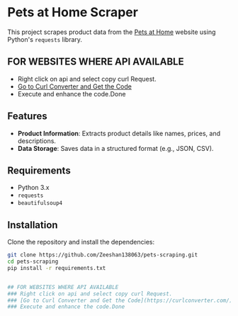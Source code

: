 # Pets at Home Scraper

This project scrapes product data from the [Pets at Home](https://www.petsathome.com/) website using Python's `requests` library.

## FOR WEBSITES WHERE API AVAILABLE
  - Right click on api and select copy curl Request.
  - [Go to Curl Converter and Get the Code](https://curlconverter.com/)
  - Execute and enhance the code.Done

## Features

- **Product Information**: Extracts product details like names, prices, and descriptions.
- **Data Storage**: Saves data in a structured format (e.g., JSON, CSV).

## Requirements

- Python 3.x
- `requests`
- `beautifulsoup4`

## Installation

Clone the repository and install the dependencies:

```bash
git clone https://github.com/Zeeshan138063/pets-scraping.git
cd pets-scraping
pip install -r requirements.txt


## FOR WEBSITES WHERE API AVAILABLE
### Right click on api and select copy curl Request.
### [Go to Curl Converter and Get the Code](https://curlconverter.com/)
### Execute and enhance the code.Done
